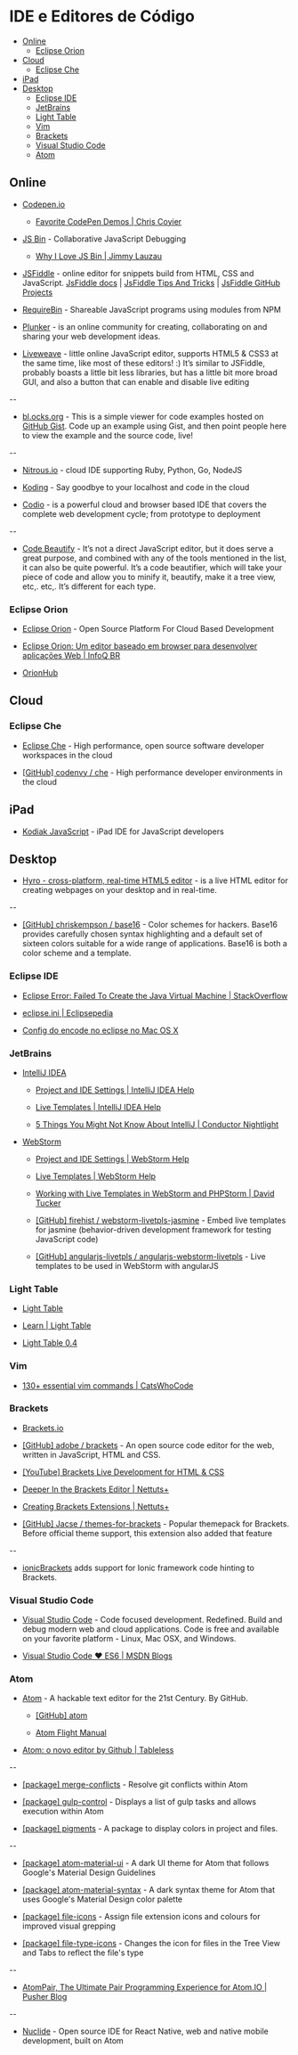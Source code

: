 # IDE e Editores de Código

<!-- toc -->

* [Online](#online)
  * [Eclipse Orion](#eclipse-orion)
* [Cloud](#cloud)
  * [Eclipse Che](#eclipse-che)
* [iPad](#ipad)
* [Desktop](#desktop)
  * [Eclipse IDE](#eclipse-ide)
  * [JetBrains](#jetbrains)
  * [Light Table](#light-table)
  * [Vim](#vim)
  * [Brackets](#brackets)
  * [Visual Studio Code](#visual-studio-code)
  * [Atom](#atom)

<!-- toc stop -->


## Online

* [Codepen.io](http://codepen.io/)

  * [Favorite CodePen Demos | Chris Coyier](http://davidwalsh.name/chris-coyiers-favorite-pens)

* [JS Bin](http://jsbin.com/) - Collaborative JavaScript Debugging

  * [Why I Love JS Bin | Jimmy Lauzau](http://www.jimmylauzau.com/blog/2014/05/28/why-i-love-js-bin/)

* [JSFiddle](http://jsfiddle.net/) - online editor for snippets build from HTML, CSS and JavaScript. [JsFiddle docs](http://doc.jsfiddle.net/) | [JsFiddle Tips And Tricks](http://a.shinynew.me/post/15183119139/jsfiddle-tips-and-tricks) | [JsFiddle GitHub Projects](https://github.com/jsfiddle)

* [RequireBin](http://requirebin.com/) - Shareable JavaScript programs using modules from NPM

* [Plunker](http://plnkr.co/) - is an online community for creating, collaborating on and sharing your web development ideas.

* [Liveweave](http://liveweave.com/) - little online JavaScript editor, supports HTML5 & CSS3 at the same time, like most of these editors! :) It’s similar to JSFiddle, probably boasts a little bit less libraries, but has a little bit more broad GUI, and also a button that can enable and disable live editing

--

* [bl.ocks.org](http://bl.ocks.org/) - This is a simple viewer for code examples hosted on [GitHub Gist](https://gist.github.com/). Code up an example using Gist, and then point people here to view the example and the source code, live!

--

* [Nitrous.io](https://www.nitrous.io/) - cloud IDE supporting Ruby, Python, Go, NodeJS

* [Koding](https://koding.com/) - Say goodbye to your localhost and code in the cloud

* [Codio](https://codio.com/) - is a powerful cloud and browser based IDE that covers the complete web development cycle; from prototype to deployment

--

* [Code Beautify](http://www.codebeautify.org/) - It’s not a direct JavaScript editor, but it does serve a great purpose, and combined with any of the tools mentioned in the list, it can also be quite powerful. It’s a code beautifier, which will take your piece of code and allow you to minify it, beautify, make it a tree view, etc,. etc,. It’s different for each type.

### Eclipse Orion

* [Eclipse Orion](https://orionhub.org/) - Open Source Platform For Cloud Based Development

* [Eclipse Orion: Um editor baseado em browser para desenvolver aplicações Web | InfoQ BR](http://www.infoq.com/br/news/2012/11/eclipse-orion-editor)

* [OrionHub](http://orionhub.org/)


## Cloud

### Eclipse Che

* [Eclipse Che](https://www.eclipse.org/che/) - High performance, open source software developer workspaces in the cloud

* [[GitHub] codenvy / che](https://github.com/codenvy/che) - High performance developer environments in the cloud


## iPad

* [Kodiak JavaScript](http://www.becomekodiak.com/kodiak-javascript.html) - iPad IDE for JavaScript developers


## Desktop

* [Hyro - cross-platform, real-time HTML5 editor](http://jawerty.github.io/Hyro/) - is a live HTML editor for creating webpages on your desktop and in real-time.

--

* [[GitHub] chriskempson / base16](https://github.com/chriskempson/base16) - Color schemes for hackers. Base16 provides carefully chosen syntax highlighting and a default set of sixteen colors suitable for a wide range of applications. Base16 is both a color scheme and a template.



### Eclipse IDE

* [Eclipse Error: Failed To Create the Java Virtual Machine | StackOverflow](http://stackoverflow.com/questions/14577663/eclipse-failed-to-create-the-java-virtual-machine)

* [eclipse.ini | Eclipsepedia](http://wiki.eclipse.org/Eclipse.ini#-vm_value%3a_Windows_Example)

* [Config do encode no eclipse no Mac OS X](http://ekkescorner.wordpress.com/2009/07/28/howto-change-fileencoding-of-eclipse-projects-osx/)


### JetBrains

* [IntelliJ IDEA](http://www.jetbrains.com/idea/)

  * [Project and IDE Settings | IntelliJ IDEA Help](https://www.jetbrains.com/idea/help/project-and-ide-settings.html)

  * [Live Templates | IntelliJ IDEA Help](https://www.jetbrains.com/idea/help/live-templates.html)

  * [5 Things You Might Not Know About IntelliJ | Conductor Nightlight](http://nightlight.conductor.com/5-things-you-might-not-know-about-intellij/)

* [WebStorm](https://www.jetbrains.com/webstorm/)

  * [Project and IDE Settings | WebStorm Help](https://www.jetbrains.com/webstorm/help/project-and-ide-settings.html)

  * [Live Templates | WebStorm Help](https://www.jetbrains.com/webstorm/help/live-templates-2.html)

  * [Working with Live Templates in WebStorm and PHPStorm | David Tucker](http://davidtucker.net/articles/live-templates-phpstorm-webstorm/)

  * [[GitHub] firehist / webstorm-livetpls-jasmine](https://github.com/firehist/webstorm-livetpls-jasmine) - Embed live templates for jasmine (behavior-driven development framework for testing JavaScript code)

  * [[GitHub] angularjs-livetpls / angularjs-webstorm-livetpls](https://github.com/angularjs-livetpls/angularjs-webstorm-livetpls) - Live templates to be used in WebStorm with angularJS


### Light Table

* [Light Table](http://www.lighttable.com/)

* [Learn | Light Table](http://www.chris-granger.com/lighttable/)

* [Light Table 0.4](http://www.chris-granger.com/2013/04/28/light-table-040/)


### Vim

* [130+ essential vim commands | CatsWhoCode](http://www.catswhocode.com/blog/130-essential-vim-commands)


### Brackets

* [Brackets.io](http://brackets.io/)

* [[GitHub] adobe / brackets](https://github.com/adobe/brackets) - An open source code editor for the web, written in JavaScript, HTML and CSS.

* [[YouTube] Brackets Live Development for HTML & CSS](https://www.youtube.com/watch?v=Nhvj1NYC3Uc)

* [Deeper In the Brackets Editor | Nettuts+](http://net.tutsplus.com/tutorials/tools-and-tips/deeper-in-the-brackets-editor/)

* [Creating Brackets Extensions | Nettuts+](http://net.tutsplus.com/tutorials/javascript-ajax/creating-brackets-extensions/)

* [[GitHub] Jacse / themes-for-brackets](https://github.com/Jacse/themes-for-brackets) - Popular themepack for Brackets. Before official theme support, this extension also added that feature

--

* [ionicBrackets](http://www.ionicbrackets.com/) adds support for Ionic framework code hinting to Brackets.


### Visual Studio Code

* [Visual Studio Code](https://code.visualstudio.com/) - Code focused development. Redefined. Build and debug modern web and cloud applications. Code is free and available on your favorite platform - Linux, Mac OSX, and Windows.

* [Visual Studio Code ♥ ES6 | MSDN Blogs](http://blogs.msdn.com/b/vscode/archive/2015/07/06/vs-code-es6.aspx)


### Atom

* [Atom](http://atom.io/) - A hackable text editor for the 21st Century. By GitHub.

  * [[GitHub] atom](https://github.com/atom)

  * [Atom Flight Manual](https://atom.io/docs/latest/)

* [Atom: o novo editor by Github | Tableless](http://tableless.com.br/atom-o-novo-editor-github/)

--

* [[package] merge-conflicts](https://atom.io/packages/merge-conflicts) - Resolve git conflicts within Atom

* [[package] gulp-control](https://atom.io/packages/gulp-control) - Displays a list of gulp tasks and allows execution within Atom

* [[package] pigments](https://atom.io/packages/pigments) - A package to display colors in project and files.

--

* [[package] atom-material-ui](https://atom.io/themes/atom-material-ui) - A dark UI theme for Atom that follows Google's Material Design Guidelines

* [[package] atom-material-syntax](https://atom.io/themes/atom-material-syntax) - A dark syntax theme for Atom that uses Google's Material Design color palette

* [[package] file-icons](https://atom.io/packages/file-icons) - Assign file extension icons and colours for improved visual grepping

* [[package] file-type-icons](https://atom.io/packages/file-type-icons) - Changes the icon for files in the Tree View and Tabs to reflect the file's type

--

* [AtomPair, The Ultimate Pair Programming Experience for Atom.IO | Pusher Blog](https://blog.pusher.com/atom-pair/)

--

* [Nuclide](http://nuclide.io/) - Open source IDE for React Native, web and native mobile development, built on Atom
